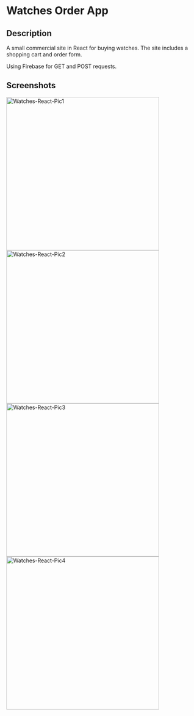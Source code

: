 # Watches Order App
## Description
A small commercial site in React for buying watches. The site includes a shopping cart and order form.

Using Firebase for GET and POST requests.

## Screenshots
<img src="https://i.ibb.co/F3g45vz/Watches-React-Pic1.jpg" alt="Watches-React-Pic1" alt="drawing" width="400" hspace="0">
<img src="https://i.ibb.co/W0LpFJ7/Watches-React-Pic2.jpg" alt="Watches-React-Pic2"  alt="drawing" width="400" hspace="0">
<img src="https://i.ibb.co/sVqqBKC/Watches-React-Pic3.jpg" alt="Watches-React-Pic3" alt="drawing" width="400" hspace="0">
<img src="https://i.ibb.co/7210sQN/Watches-React-Pic4.jpg" alt="Watches-React-Pic4" alt="drawing" width="400" hspace="0">
